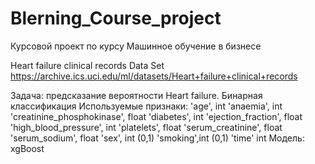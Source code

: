 # Blerning_Course_project
Курсовой проект по курсу Машинное обучение в бизнесе

Heart failure clinical records Data Set
https://archive.ics.uci.edu/ml/datasets/Heart+failure+clinical+records

Задача: предсказание вероятности Heart failure. Бинарная классификация
Используемые признаки:
       'age', int
			 'anaemia', int
			 'creatinine_phosphokinase', float
			 'diabetes', int
			 'ejection_fraction', float
			 'high_blood_pressure', int
			 'platelets', float
			 'serum_creatinine', float
			 'serum_sodium', float
			 'sex', int (0,1)
			 'smoking',int (0,1)
			 'time' int
Модель: xgBoost

